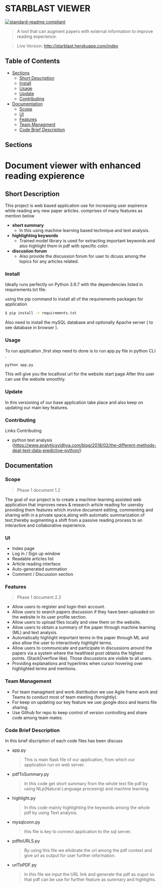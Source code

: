 # STARBLAST VIEWER

[![standard-readme compliant](https://img.shields.io/badge/readme%20style-standard-brightgreen.svg?style=flat-square)](https://github.com/RichardLitt/standard-readme)

> A tool that can augment papers with external information to improve reading experience.

> Live Version: http://starblast.herokuapp.com/index


## Table of Contents

- [Sections](#sections)
  - [Short Description](#short-description)
  - [Install](#install)
  - [Usage](#usage)
  - [Update](#update)
  - [Contributing](#contributing)
- [Documentation](#documentation)
  - [Scope](#scope) 
  - [UI](#ui)
  - [Features](#features)
  - [Team Managment](#team-management)
  - [Code Brief Description](#Code-brief-description)

## Sections
### <h1> Document viewer with enhanced reading expierence </h1>


## Short Description 
 This project is web based application use for increasing user expirence while reading any new paper articles. 
 comprises of many features as mention below 

- <b>short summary </b>
   - In this using machine learning based technique and text analysis.
- <b> highlighting keywords </b>
   - Trained model library is used for  extracting important keywords and also highlight them in pdf with specific color. 
- <b> discusiion forum </b>
   - Also provide the discussion forum for user to dicuss among the topics for any articles related.


### Install 

Ideally runs perfectly on Python 3.9.7 with the dependencies listed in requirements.txt file.

using the pip command to install all of the requirements packages  for application 
``` bash
$ pip install -r requirements.txt
```
Also need to install the mySQL database and optionally Apache server ( to see database in browser ).


### Usage 

To run application ,first step need to done is to run app.py file in python CLI .
``` bash 
python app.py
```
This will give you the localhost url for the website start page 
After this user can use the website smoothly.


### Update
In this versioning of our base application take place and also keep on updating our main key features. 

### Contributing
Links Contributing 
- python text analysis (https://www.analyticsvidhya.com/blog/2018/02/the-different-methods-deal-text-data-predictive-python/)


## Documentation

### Scope
>Phase 1 document 1.2  

The goal of our project is to create a machine-learning assisted web application that improves news & research article reading for usersby providing them features which involve document editing, commenting and sharing with in a private space,along with automatic summarization of text,thereby augmenting a shift from a passive reading process to an interactive and collaborative experience.

### UI
- Index page  
- Log in / Sign up window  
- Readable articles list  
- Article reading interface  
- Auto-generated summation  
- Comment / Discussion section  

### Features
>Phase 1 document 2.2  

- Allow users to register and login their account.  
- Allow users to search papers discussion if they have been uploaded on the website in its user profile section.  
- Allow users to upload files locally and view them on the website.  
- Allow users to obtain a summary of the paper through machine learning (ML) and text analysis.  
- Automatically highlight important terms in the paper through ML and also allow the user to interactively highlight terms.  
- Allow users to communicate and participate in discussions around the papers via a system where the healthiest post obtains the highest points. (StackOverflow like). Those discussions are visible to all users.  
- Providing explanations and hyperlinks when cursor hovering over highlighted terms and  mentions.

### Team Management
 - For team managment and work distribution we use Agile frame work and Teams to conduct most of team meeting (fornightly).
 - For keep on updating our key feature we use google docs and teams file sharing.
 - Use Github for repo to keep control of version controlling and share code among team mates.

### Code Brief Description
In this brief discription of each code files has been discuss
- app.py
  > This is main flask file of our application, from which our application run on web server. 
- pdfToSummary.py
  > In this code get short summary from the whole text file pdf by using  NLp(Natural Language procesing) and machine learning.
- highlight.py
  > In this code mainly highlighting the keywords among the whole pdf by using Text analysis.
- mysqlconn.py
  > this file is key to connect application to the sql server.
- pdftoURLS.py
  > By using this file we ellobrate the url among the pdf context and give url as output for user further information.
- urlToPDF.py
  > In this file we input the URL link and generate the pdf as ouput so that pdf can be use for further feature as summary and highlights.
